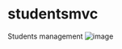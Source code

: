 # studentsmvc
Students management 
![image](https://user-images.githubusercontent.com/85696348/164952331-1455c9db-9aa1-44ca-9908-5280116ec29f.png)
